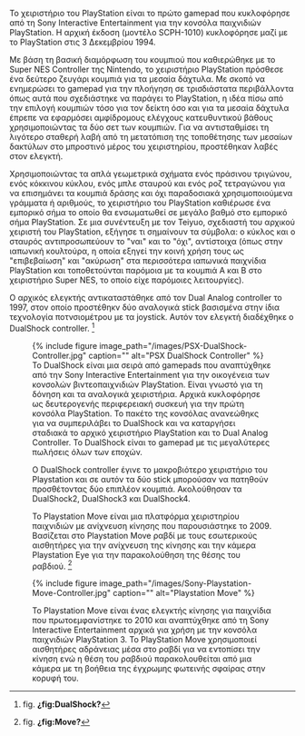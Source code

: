 Το χειριστήριο του PlayStation είναι το πρώτο gamepad που κυκλοφόρησε από τη Sony Interactive Entertainment για την κονσόλα παιχνιδιών PlayStation. Η αρχική έκδοση (μοντέλο SCPH-1010) κυκλοφόρησε μαζί με το PlayStation στις 3 Δεκεμβρίου 1994.

Με βάση τη βασική διαμόρφωση του κουμπιού που καθιερώθηκε με το Super NES Controller της Nintendo, το χειριστήριο PlayStation πρόσθεσε ένα δεύτερο ζευγάρι κουμπιά για τα μεσαία δάχτυλα. Με σκοπό να ενημερώσει το gamepad για την πλοήγηση σε τρισδιάστατα περιβάλλοντα όπως αυτά που σχεδιάστηκε να παράγει το PlayStation, η ιδέα πίσω από την επιλογή κουμπιών τόσο για τον δείκτη όσο και για τα μεσαία δάχτυλα έπρεπε να εφαρμόσει αμφίδρομους ελέγχους κατευθυντικού βάθους χρησιμοποιώντας τα δύο σετ των κουμπιών. Για να αντισταθμίσει τη λιγότερο σταθερή λαβή από τη μετατόπιση της τοποθέτησης των μεσαίων δακτύλων στο μπροστινό μέρος του χειριστηρίου, προστέθηκαν λαβές στον ελεγκτή.

Χρησιμοποιώντας τα απλά γεωμετρικά σχήματα ενός πράσινου τριγώνου, ενός κόκκινου κύκλου, ενός μπλε σταυρού και ενός ροζ τετραγώνου για να επισημάνει τα κουμπιά δράσης και όχι παραδοσιακά χρησιμοποιούμενα γράμματα ή αριθμούς, το χειριστήριο του PlayStation καθιέρωσε ένα εμπορικό σήμα το οποίο θα ενσωματωθεί σε μεγάλο βαθμό στο εμπορικό σήμα PlayStation. Σε μια συνέντευξη με τον Teiyuo, σχεδιαστή του αρχικού χειριστή του PlayStation, εξήγησε τι σημαίνουν τα σύμβολα: ο κύκλος και ο σταυρός αντιπροσωπεύουν το "ναι" και το "όχι", αντίστοιχα (όπως στην ιαπωνική κουλτούρα, η οποία εξηγεί την κοινή χρήση τους ως "επιβεβαίωση" και "ακύρωση" στα περισσότερα ιαπωνικά παιχνίδια PlayStation και τοποθετούνται παρόμοια με τα κουμπιά A και B στο χειριστήριο Super NES, το οποίο είχε παρόμοιες λειτουργίες).

Ο αρχικός ελεγκτής αντικαταστάθηκε από τον Dual Analog controller το 1997, στον οποίο προστέθηκν δύο αναλογικά stick βασισμένα στην ίδια τεχνολογία ποτνσιομέτρου με τα joystick. Αυτόν τον ελεγκτή διαδέχθηκε ο DualShock controller. [^1]

<figure id="fig:DualShock">
{% include figure image_path="/images/PSX-DualShock-Controller.jpg" caption=""
alt="PSX DualShock Controller" %}
<figcaption>
Το DualShock είναι μια σειρά από gamepads που αναπτύχθηκε από την Sony Interactive Entertainment για την οικογένεια των κονσολών βιντεοπαιχνιδιών PlayStation. Είναι γνωστό για τη δόνηση και τα αναλογικά χειριστήρια. Αρχικά κυκλοφόρησε ως δευτερογενής περιφερειακή συσκευή για την πρώτη κονσόλα PlayStation. Το πακέτο της κονσόλας ανανεώθηκς για να συμπεριλάβει το DualShock και να καταργήσει σταδιακά το αρχικό χειριστήριο PlayStation και το Dual Analog Controller. Το DualShock είναι το gamepad με τις μεγαλύτερες πωλήσεις όλων των εποχών.
</figcaption>

Ο DualShock controller έγινε το μακροβιότερο χειριστήριο του Playstation και σε αυτόν τα δύο stick μπορούσαν να πατηθούν προσθέτοντας δύο επιπλέον κουμπιά. Ακολούθησαν τα DualShock2, DualShock3 και DualShock4.

Το Playstation Move είναι μια πλατφόρμα χειριστηρίου παιχνιδιών με ανίχνευση κίνησης που παρουσιάστηκε το 2009. Βασίζεται στο Playstation Move ραβδί με τους εσωτερικούς αισθητήρες για την ανίχνευση της κίνησης και την κάμερα Playstation Eye για την παρακολούθηση της θέσης του ραβδιού. [^2]

</figure>
<figure id="fig:Move">
{% include figure image_path="/images/Sony-Playstation-Move-Controller.jpg" caption=""
alt="Playstation Move" %}
<figcaption>

Το Playstation Move είναι ένας ελεγκτής κίνησης για παιχνίδια που πρωτοεμφανίστηκε το 2010 και αναπτύχθηκε από τη Sony Interactive Entertainment αρχικά για χρήση με την κονσόλα παιχνιδιών PlayStation 3. Το PlayStation Move χρησιμοποιεί αισθητήρες αδράνειας μέσα στο ραβδί για να εντοπίσει την κίνηση ενώ η θέση του ραβδιού παρακολουθείται από μια κάμερα με τη βοήθεια της έγχρωμης φωτεινής σφαίρας στην κορυφή του.
</figcaption>
</figure>


[^1]: fig. **¿fig:DualShock?**

[^2]: fig. **¿fig:Move?**
